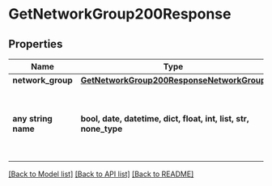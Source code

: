 # GetNetworkGroup200Response


## Properties
Name | Type | Description | Notes
------------ | ------------- | ------------- | -------------
**network_group** | [**GetNetworkGroup200ResponseNetworkGroup**](GetNetworkGroup200ResponseNetworkGroup.md) |  | [optional] 
**any string name** | **bool, date, datetime, dict, float, int, list, str, none_type** | any string name can be used but the value must be the correct type | [optional]

[[Back to Model list]](../README.md#documentation-for-models) [[Back to API list]](../README.md#documentation-for-api-endpoints) [[Back to README]](../README.md)


